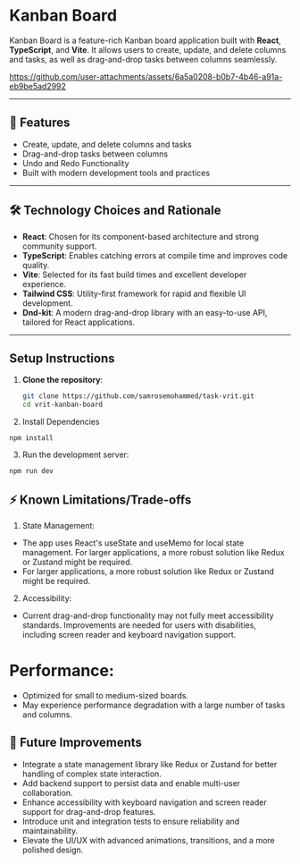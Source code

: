 # Kanban Board

Kanban Board is a feature-rich Kanban board application built with **React**, **TypeScript**, and **Vite**. It allows users to create, update, and delete columns and tasks, as well as drag-and-drop tasks between columns seamlessly.

https://github.com/user-attachments/assets/6a5a0208-b0b7-4b46-a91a-eb9be5ad2992


---

## 🚀 Features

- Create, update, and delete columns and tasks
- Drag-and-drop tasks between columns
- Undo and Redo Functionality
- Built with modern development tools and practices

---

## 🛠️ Technology Choices and Rationale

- **React**: Chosen for its component-based architecture and strong community support.
- **TypeScript**: Enables catching errors at compile time and improves code quality.
- **Vite**: Selected for its fast build times and excellent developer experience.
- **Tailwind CSS**: Utility-first framework for rapid and flexible UI development.
- **Dnd-kit**: A modern drag-and-drop library with an easy-to-use API, tailored for React applications.

---

## Setup Instructions

1. **Clone the repository**:
   ```sh
   git clone https://github.com/samrosemohammed/task-vrit.git
   cd vrit-kanban-board
   
2. Install Dependencies
```
npm install
```


3. Run the development server:
```
npm run dev
```

## ⚡ Known Limitations/Trade-offs
1. State Management:
- The app uses React's useState and useMemo for local state management.
For larger applications, a more robust solution like Redux or Zustand might be required.
- For larger applications, a more robust solution like Redux or Zustand might be required.

2. Accessibility:
- Current drag-and-drop functionality may not fully meet accessibility standards.
 Improvements are needed for users with disabilities, including screen reader and keyboard navigation support.

# Performance:
- Optimized for small to medium-sized boards.
- May experience performance degradation with a large number of tasks and columns.

## 🚧 Future Improvements
- Integrate a state management library like Redux or Zustand for better handling of complex state interaction.
- Add backend support to persist data and enable multi-user collaboration.
- Enhance accessibility with keyboard navigation and screen reader support for drag-and-drop features.
- Introduce unit and integration tests to ensure reliability and maintainability.
- Elevate the UI/UX with advanced animations, transitions, and a more polished design.







